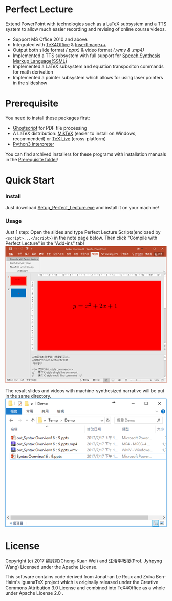 Perfect Lecture
======
Extend PowerPoint with technologies such as a LaTeX subsystem and a TTS system to allow much easier recording and revising of online course videos.

- Support MS Office 2010 and above.
- Integrated with [TeX4Office](https://github.com/kennywei815/TeX4Office) & [InsertImage++](https://github.com/kennywei815/InsertImagePlus)
- Output both slide format _(.pptx)_ & video format _(.wmv & .mp4)_
- Implemented a TTS subsystem with full support for [Speech Synthesis Markup Language(SSML)](https://www.w3.org/TR/speech-synthesis11/)
- Implemented a LaTeX subsystem and equation transpositon commands for math derivation
- Implemented a pointer subsystem which allows for using laser pointers in the slideshow

# Prerequisite
You need to install these packages first:
- [Ghostscript](https://www.ghostscript.com/download/gsdnld.html) for PDF file processing
- A LaTeX distribution: [MikTeX](https://miktex.org/download) (easier to install on Windows, recommended) or [TeX Live](https://www.tug.org/texlive/) (cross-platform)
- [Python3 interpreter](https://www.python.org/downloads/)

You can find archived installers for these programs with installation manuals in the [Prerequisite folder](https://github.com/kennywei815/Perfect_Lecture/blob/master/Prerequisite)!

# Quick Start

### Install
Just download [Setup_Perfect_Lecture.exe](https://github.com/kennywei815/Perfect_Lecture/raw/master/Setup_Perfect_Lecture.exe) and install it on your machine!

### Usage

Just 1 step: Open the slides and type Perfect Lecture Scripts(enclosed by `<script>...</script>`) in the note page below. Then click "Compile with Perfect Lecture" in the "Add-ins" tab!
![alt text](https://github.com/kennywei815/Perfect_Lecture/blob/master/www/step1_compile_with_perfect_lecture.png)

The result slides and videos with machine-synthesized narrative will be put in the same directory.
![alt text](https://github.com/kennywei815/Perfect_Lecture/blob/master/www/step4_results.PNG)

# License
Copyright (c) 2017 魏誠寬(Cheng-Kuan Wei) and 汪治平教授(Prof. Jyhpyng Wang) Licensed under the Apache License.

This software contains code derived from Jonathan Le Roux and Zvika Ben-Haim's IguanaTeX project which is originally released under the Creative Commons Attribution 3.0 License and combined into TeX4Office as a whole under Apache License 2.0 .